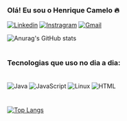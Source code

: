 ### Olá! Eu sou o Henrique Camelo 🔥

[![Linkedin](https://img.shields.io/badge/LinkedIn-0077B5?style=for-the-badge&logo=linkedin&logoColor=white)](https://www.linkedin.com/in/henrique-camelo-109360187/)
[![Instragram](https://img.shields.io/badge/Instagram-E4405F?style=for-the-badge&logo=instagram&logoColor=white)](https://instagram.com/heckv.camelo?igshid=ZDdkNTZiNTM=)
[![Gmail](https://img.shields.io/badge/Gmail-D14836?style=for-the-badge&logo=gmail&logoColor=white)](heckv.camelo@gmail.com)

![Anurag's GitHub stats](https://github-readme-stats.vercel.app/api?username=zlHenrique&show_icons=true&theme=tokyonight)

#

### Tecnologias que uso no dia a dia:
<div stile="display: inline_block"><br/>
   <img align="center" alt="Java" src="https://img.shields.io/badge/Java-ED8B00?style=for-the-badge&logo=java&logoColor=white" />
   <img align="center" alt="JavaScript" src="https://img.shields.io/badge/JavaScript-323330?style=for-the-badge&logo=javascript&logoColor=F7DF1E" />
   <img align="center" alt="Linux" src="https://img.shields.io/badge/Linux-FCC624?style=for-the-badge&logo=linux&logoColor=black" />
   <Img align="center" alt="HTML" src="https://img.shields.io/badge/HTML-239120?style=for-the-badge&logo=html5&logoColor=white" />
   


# 
[![Top Langs](https://github-readme-stats.vercel.app/api/top-langs/?username=zlHenrique&layout=compact&theme=tokyonight)](https://github.com/anuraghazra/github-readme-stats)
